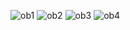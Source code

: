 
![ob1](https://user-images.githubusercontent.com/37313808/150084733-96babd47-a836-45e8-b44f-4b988a09e262.JPG)
![ob2](https://user-images.githubusercontent.com/37313808/150084735-7cd23dba-d8ea-4ac0-86c3-cc3d22998f00.JPG)
![ob3](https://user-images.githubusercontent.com/37313808/150084737-2678bd6b-b924-47d9-beb8-3b7635643dc0.jpg)
![ob4](https://user-images.githubusercontent.com/37313808/150084721-0834b690-960a-4c87-abea-a5af86c70225.JPG)
